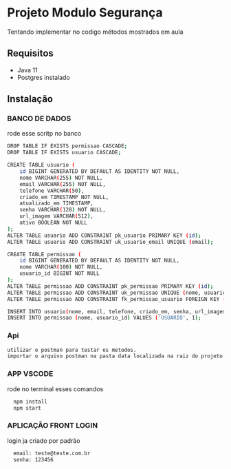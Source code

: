 
# Projeto Modulo Segurança

Tentando implementar no codigo métodos mostrados em aula


## Requisitos

- Java 11
- Postgres instalado



## Instalação

### BANCO DE DADOS 
rode esse scritp no banco 
```bash
DROP TABLE IF EXISTS permissao CASCADE;
DROP TABLE IF EXISTS usuario CASCADE;

CREATE TABLE usuario (
	id BIGINT GENERATED BY DEFAULT AS IDENTITY NOT NULL,
	nome VARCHAR(255) NOT NULL,
	email VARCHAR(255) NOT NULL,
	telefone VARCHAR(50),
	criado_em TIMESTAMP NOT NULL,
	atualizado_em TIMESTAMP,
	senha VARCHAR(128) NOT NULL,
	url_imagem VARCHAR(512),
	ativo BOOLEAN NOT NULL
);
ALTER TABLE usuario ADD CONSTRAINT pk_usuario PRIMARY KEY (id);
ALTER TABLE usuario ADD CONSTRAINT uk_usuario_email UNIQUE (email);

CREATE TABLE permissao (
	id BIGINT GENERATED BY DEFAULT AS IDENTITY NOT NULL,
	nome VARCHAR(100) NOT NULL,
	usuario_id BIGINT NOT NULL
);
ALTER TABLE permissao ADD CONSTRAINT pk_permissao PRIMARY KEY (id);
ALTER TABLE permissao ADD CONSTRAINT uk_permissao UNIQUE (nome, usuario_id);
ALTER TABLE permissao ADD CONSTRAINT fk_permissao_usuario FOREIGN KEY (usuario_id) REFERENCES usuario;

INSERT INTO usuario(nome, email, telefone, criado_em, senha, url_imagem, ativo) VALUES('teste', 'teste@teste.com.br','999999', '2023-03-08 10:00:00', '$2a$10$VrIbJURwINOR5HOrWFFTNOwSILsioRJSuOGAg8Luvr9qZDSOl5JXG', 'https://img.freepik.com/vetores-premium/homem-perfil-caricatura_18591-58482.jpg?w=2000', true);
INSERT INTO permissao (nome, usuario_id) VALUES ('USUARIO', 1);
```

### Api
```bash
utilizar o postman para testar os metodos.
importar o arquivo postman na pasta data localizada na raiz do projeto.
```


### APP VSCODE 
rode no terminal esses comandos 

```bash
  npm install 
  npm start
```
### APLICAÇÃO FRONT LOGIN
login ja criado por padrão

```bash
  email: teste@teste.com.br
  senha: 123456
```
    

